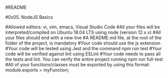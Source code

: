 #README

#0x05. NodeJS Basics

#Allowed editors: vi, vim, emacs, Visual Studio Code
#All your files will be interpreted/compiled on Ubuntu 18.04 LTS using node (version 12.x.x)
#All your files should end with a new line
#A README.md file, at the root of the folder of the project, is mandatory
#Your code should use the js extension
#Your code will be tested using Jest and the command npm run test
#Your code will be verified against lint using ESLint
#Your code needs to pass all the tests and lint. You can verify the entire project running npm run full-test
#All of your functions/classes must be exported by using this format: module.exports = myFunction;
